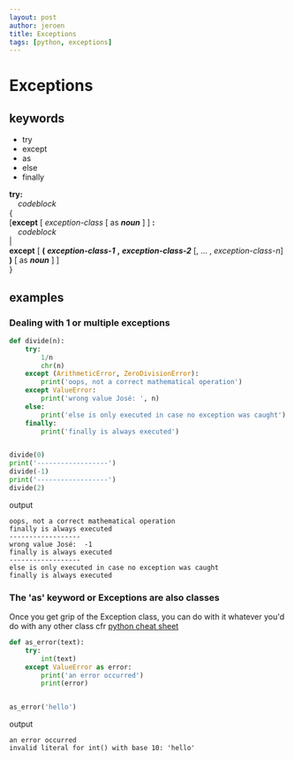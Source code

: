```yaml
---
layout: post
author: jeroen
title: Exceptions
tags: [python, exceptions]
---
```

# Exceptions
## keywords
* try
* except
* as
* else
* finally

**try:**  
&nbsp;&nbsp;&nbsp;&nbsp;*codeblock*  
{  
\[**except** \[ *exception-class*  \[ as ***noun*** \] ] **:**  
&nbsp;&nbsp;&nbsp;&nbsp;*codeblock*  
|  
**except** \[ **(** ***exception-class-1*** **,** ***exception-class-2*** \[, ... , *exception-class-n*\] **)** \[ as ***noun*** \] \]  
}

## examples
### Dealing with 1 or multiple exceptions
```python
def divide(n):
    try:
        1/n
        chr(n)
    except (ArithmeticError, ZeroDivisionError):
        print('oops, not a correct mathematical operation')
    except ValueError:
        print('wrong value José: ', n)
    else:
        print('else is only executed in case no exception was caught')
    finally:
        print('finally is always executed')


divide(0)
print('------------------')
divide(-1)
print('------------------')
divide(2)
```
output
```
oops, not a correct mathematical operation
finally is always executed
------------------
wrong value José:  -1
finally is always executed
------------------
else is only executed in case no exception was caught
finally is always executed
```

### The 'as' keyword or Exceptions are also classes
Once you get grip of the Exception class, you can do with it whatever you'd do with any other class cfr [python cheat sheet](2019-08-09-python_cheatsheet.md)
```python
def as_error(text):
    try:
        int(text)
    except ValueError as error:
        print('an error occurred')
        print(error)


as_error('hello')
```
output
```
an error occurred
invalid literal for int() with base 10: 'hello'
```